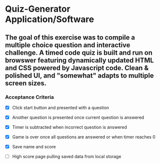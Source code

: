 # Quiz-Generator Application/Software

## The goal of this exercise was to compile a multiple choice question and interactive challenge. A timed code quiz is built and run on browswer featuring dynamically updated HTML and CSS powered by Javascript code. Clean & polished UI, and "somewhat" adapts to multiple screen sizes.

### Acceptance Criteria
- [x] Click start button and presented with a question
- [x] Another question is presented once current question is answered
- [x] Timer is subtracted when incorrect question is answered
- [x] Game is over once all questions are answered or when timer reaches 0
- [x] Save name and score
- [ ] High score page pulling saved data from local storage

